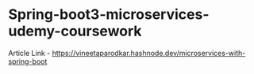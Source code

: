# Spring-boot3-microservices-udemy-coursework

Article Link - https://vineetaparodkar.hashnode.dev/microservices-with-spring-boot
